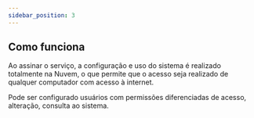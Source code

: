 ```yaml
---
sidebar_position: 3
---
```


## Como funciona

Ao assinar o serviço, a configuração e uso do sistema é realizado
totalmente na Nuvem, o que permite que o acesso seja realizado de
qualquer computador com acesso à internet.

Pode ser configurado usuários com permissões diferenciadas de
acesso, alteração, consulta ao sistema.
